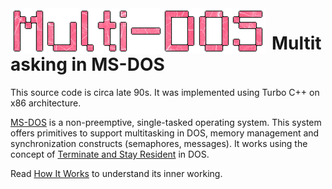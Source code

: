<img width="408" height="73" align="left" style="float: left; margin: 0 10px 0 0;" alt="Multi-DOS" src="Multi-DOS.png">   

# Multitasking in MS-DOS

This source code is circa late 90s. It was implemented using Turbo C++ on x86 architecture.

[MS-DOS](https://github.com/Microsoft/MS-DOS) is a non-preemptive, single-tasked operating system. This system offers primitives to support multitasking in DOS, memory management and synchronization constructs (semaphores, messages). It works using the concept of [Terminate and Stay Resident](https://en.wikipedia.org/wiki/Terminate_and_stay_resident_program) in DOS.

Read [How It Works](How_It_Works.md) to understand its inner working.
